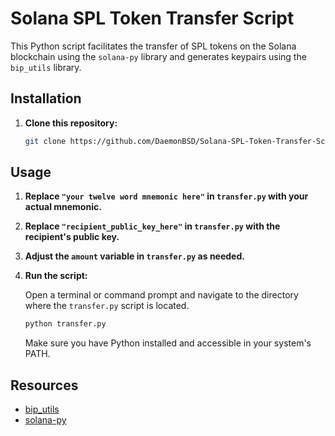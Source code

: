 # Solana SPL Token Transfer Script

This Python script facilitates the transfer of SPL tokens on the Solana blockchain using the `solana-py` library and generates keypairs using the `bip_utils` library.

## Installation

1. **Clone this repository:**

   ```bash
   git clone https://github.com/DaemonBSD/Solana-SPL-Token-Transfer-Script.git
   ```

## Usage

1. **Replace `"your twelve word mnemonic here"` in `transfer.py` with your actual mnemonic.**

2. **Replace `"recipient_public_key_here"` in `transfer.py` with the recipient's public key.**

3. **Adjust the `amount` variable in `transfer.py` as needed.**

4. **Run the script:**

   Open a terminal or command prompt and navigate to the directory where the `transfer.py` script is located.

   ```bash
   python transfer.py
   ```

   Make sure you have Python installed and accessible in your system's PATH.

## Resources

- [bip_utils](https://github.com/ebellocchia/bip_utils)
- [solana-py](https://github.com/michaelhly/solana-py)
